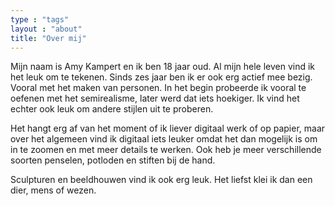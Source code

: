 ```yaml
---
type : "tags"
layout : "about"
title: "Over mij"
---
```


Mijn naam is Amy Kampert en ik ben 18 jaar oud. Al mijn hele leven vind ik het leuk om te tekenen. Sinds zes jaar ben ik er ook erg actief mee bezig. Vooral met het maken van personen. In het begin probeerde ik vooral te oefenen met het semirealisme, later werd dat iets hoekiger. Ik vind het echter ook leuk om andere stijlen uit te proberen. 

Het hangt erg af van het moment of ik liever digitaal werk of op papier, maar over het algemeen vind ik digitaal iets leuker omdat het dan mogelijk is om in te zoomen en met meer details te werken. Ook heb je meer verschillende soorten penselen, potloden en stiften bij de hand.

Sculpturen en beeldhouwen vind ik ook erg leuk. Het liefst klei ik dan een dier, mens of wezen. 
